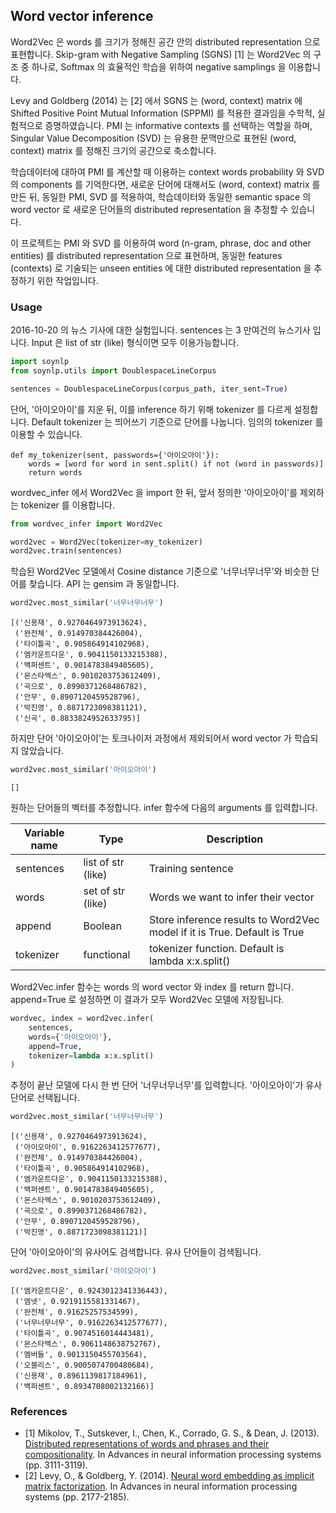 ## Word vector inference

Word2Vec 은 words 를 크기가 정해진 공간 안의 distributed representation 으로 표현합니다. Skip-gram with Negative Sampling (SGNS) [1] 는 Word2Vec 의 구조 중 하나로, Softmax 의 효율적인 학습을 위하여 negative samplings 을 이용합니다.

Levy and Goldberg (2014) 는 [2] 에서 SGNS 는 (word, context) matrix 에 Shifted Positive Point Mutual Information (SPPMI) 를 적용한 결과임을 수학적, 실험적으로 증명하였습니다. PMI 는 informative contexts 를 선택하는 역할을 하며, Singular Value Decomposition (SVD) 는 유용한 문맥만으로 표현된 (word, context) matrix 를 정해진 크기의 공간으로 축소합니다.

학습데이터에 대하여 PMI 를 계산할 때 이용하는 context words probability 와 SVD 의 components 를 기억한다면, 새로운 단어에 대해서도 (word, context) matrix 를 만든 뒤, 동일한 PMI, SVD 를 적용하여, 학습데이터와 동일한 semantic space 의 word vector 로 새로운 단어들의 distributed representation 을 추정할 수 있습니다.

이 프로젝트는 PMI 와 SVD 를 이용하여 word (n-gram, phrase, doc and other entities) 를 distributed representation 으로 표현하며, 동일한 features (contexts) 로 기술되는 unseen entities 에 대한 distributed representation 을 추정하기 위한 작업입니다.


### Usage

2016-10-20 의 뉴스 기사에 대한 실험입니다. sentences 는 3 만여건의 뉴스기사 입니다. Input 은 list of str (like) 형식이면 모두 이용가능합니다.

```python
import soynlp
from soynlp.utils import DoublespaceLineCorpus

sentences = DoublespaceLineCorpus(corpus_path, iter_sent=True)
```

단어, '아이오아이'를 지운 뒤, 이를 inference 하기 위해 tokenizer 를 다르게 설정합니다. Default tokenizer 는 띄어쓰기 기준으로 단어를 나눕니다. 임의의 tokenizer 를 이용할 수 있습니다.

    def my_tokenizer(sent, passwords={'아이오아이'}):
        words = [word for word in sent.split() if not (word in passwords)]
        return words

wordvec_infer 에서 Word2Vec 을 import 한 뒤, 앞서 정의한 '아이오아이'를 제외하는 tokenizer 를 이용합니다.

```python
from wordvec_infer import Word2Vec

word2vec = Word2Vec(tokenizer=my_tokenizer)
word2vec.train(sentences)
```

학습된 Word2Vec 모델에서 Cosine distance 기준으로 '너무너무너무'와 비슷한 단어를 찾습니다. API 는 gensim 과 동일합니다.

```python
word2vec.most_similar('너무너무너무')
```

    [('신용재', 0.9270464973913624),
     ('완전체', 0.914970384426004),
     ('타이틀곡', 0.905864914102968),
     ('엠카운트다운', 0.9041150133215388),
     ('백퍼센트', 0.9014783849405605),
     ('몬스타엑스', 0.9010203753612409),
     ('곡으로', 0.8990371268486782),
     ('안무', 0.8907120459528796),
     ('박진영', 0.8871723098381121),
     ('신곡', 0.8833824952633795)]

하지만 단어 '아이오아이'는 토크나이저 과정에서 제외되어서 word vector 가 학습되지 않았습니다.

```python
word2vec.most_similar('아이오아이')
```

    []

원하는 단어들의 벡터를 추정합니다. infer 함수에 다음의 arguments 를 입력합니다.

| Variable name | Type | Description | 
| --- | --- | --- |
| sentences | list of str (like) | Training sentence |
| words | set of str (like) | Words we want to infer their vector |
| append | Boolean | Store inference results to Word2Vec model if it is True. Default is True |
| tokenizer | functional | tokenizer function. Default is lambda x:x.split() |

Word2Vec.infer 함수는 words 의 word vector 와 index 를 return 합니다. append=True 로 설정하면 이 결과가 모두 Word2Vec 모델에 저장됩니다.

```python
wordvec, index = word2vec.infer(
    sentences,
    words={'아이오아이'},
    append=True,
    tokenizer=lambda x:x.split()
)
```

추정이 끝난 모델에 다시 한 번 단어 '너무너무너무'를 입력합니다. '아이오아이'가 유사 단어로 선택됩니다.

```python
word2vec.most_similar('너무너무너무')
```

    [('신용재', 0.9270464973913624),
     ('아이오아이', 0.9162263412577677),
     ('완전체', 0.914970384426004),
     ('타이틀곡', 0.905864914102968),
     ('엠카운트다운', 0.9041150133215388),
     ('백퍼센트', 0.9014783849405605),
     ('몬스타엑스', 0.9010203753612409),
     ('곡으로', 0.8990371268486782),
     ('안무', 0.8907120459528796),
     ('박진영', 0.8871723098381121)]

단어 '아이오아이'의 유사어도 검색합니다. 유사 단어들이 검색됩니다.

```python
word2vec.most_similar('아이오아이')
```

    [('엠카운트다운', 0.9243012341336443),
     ('엠넷', 0.9219115581331467),
     ('완전체', 0.91625257534599),
     ('너무너무너무', 0.9162263412577677),
     ('타이틀곡', 0.9074516014443481),
     ('몬스타엑스', 0.9061148638752767),
     ('멤버들', 0.9013150455703564),
     ('오블리스', 0.9005074700480684),
     ('신용재', 0.8961139817184961),
     ('백퍼센트', 0.8934708002132166)]

### References
- [1] Mikolov, T., Sutskever, I., Chen, K., Corrado, G. S., & Dean, J. (2013). [Distributed representations of words and phrases and their compositionality][word2vec]. In Advances in neural information processing systems (pp. 3111-3119).
- [2] Levy, O., & Goldberg, Y. (2014). [Neural word embedding as implicit matrix factorization][wordpmi]. In Advances in neural information processing systems (pp. 2177-2185).

[word2vec]: http://papers.nips.cc/paper/5021-distributed-representations-of-words-andphrases
[wordpmi]: http://papers.nips.cc/paper/5477-neural-word-embedding-as-implicit-matrix-factorization
